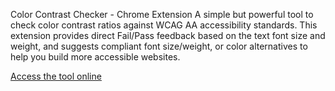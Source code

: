 Color Contrast Checker - Chrome Extension
A simple but powerful  tool to check color contrast ratios against WCAG AA accessibility standards. This extension provides direct Fail/Pass feedback based on the text font size and weight, and suggests compliant font size/weight, or color alternatives to help you build more accessible websites.

[Access the tool online](https://regine-lambrecht.github.io/color-contrast-checker-size-weight/index.html)
